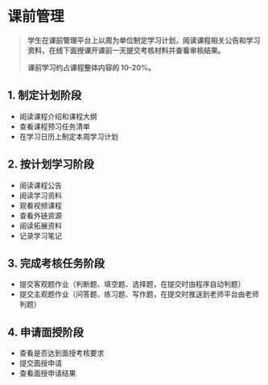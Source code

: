 # 课前管理

> **学生在课前管理平台上以周为单位制定学习计划，阅读课程相关公告和学习资料，在线下面授课开课前一天提交考核材料并查看审核结果。**
>
> **课前学习约占课程整体内容的 10-20%。**

## 1. 制定计划阶段

* 阅读课程介绍和课程大纲
* 查看课程预习任务清单
* 在学习日历上制定本周学习计划

## 2. 按计划学习阶段

* 阅读课程公告
* 阅读学习资料
* 观看视频课程
* 查看外链资源
* 阅读拓展资料
* 记录学习笔记

## 3. 完成考核任务阶段

* 提交客观题作业（判断题、填空题、选择题，在提交时由程序自动判题）
* 提交主观题作业（问答题、练习题、写作题，在提交时推送到老师平台由老师判题）

## 4. 申请面授阶段

* 查看是否达到面授考核要求
* 提交面授申请
* 查看面授申请结果


